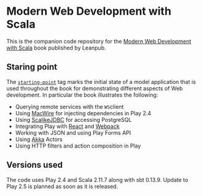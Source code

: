 # Modern Web Development with Scala

This is the companion code repository for the [Modern Web Development with Scala](https://leanpub.com/modern-web-development-with-scala) book published by Leanpub.

## Staring point

The [`starting-point`](https://github.com/denisftw/modern-web-scala/tree/starting-point) tag marks the initial state of a model application that is used throughout the book for demonstrating different aspects of Web development. In particular the book illustrates the following:

* Querying remote services with the `WS`client
* Using [MacWire](https://github.com/adamw/macwire) for injecting dependencies in Play 2.4
* Using [ScalikeJDBC](http://scalikejdbc.org/) for accessing PostgreSQL
* Integrating Play with [React](https://facebook.github.io/react/) and [Webpack](https://webpack.github.io/)
* Working with JSON and using Play Forms API
* Using [Akka](http://akka.io/) Actors
* Using HTTP filters and action composition in Play

## Versions used

The code uses Play 2.4 and Scala 2.11.7 along with sbt 0.13.9. Update to Play 2.5 is planned as soon as it is released.
